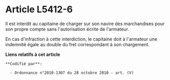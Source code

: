 # Article L5412-6

Il est interdit au capitaine de charger sur son navire des marchandises pour son propre compte sans l'autorisation écrite de
l'armateur.

En cas d'infraction à cette interdiction, le capitaine doit à l'armateur une indemnité égale au double du fret correspondant
à son chargement.

**Liens relatifs à cet article**

	**Codifié par**:

	  - Ordonnance n°2010-1307 du 28 octobre 2010 - art. (V)
